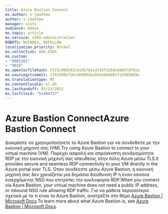 ```yaml
---
title: Azure Bastion Connect
ms.author: v-jmathew
author: v-jmathew
manager: scotv
audience: Admin
ms.topic: article
ms.service: o365-administration
ROBOTS: NOINDEX, NOFOLLOW
localization_priority: Normal
ms.collection: Adm_O365
ms.custom:
- "9005201"
- "9016"
ms.openlocfilehash: f215c909242c414b7da1a519f316dcb00570f02a
ms.sourcegitcommit: 1f43598a726cdb9904aa501eb8db87f143020d9e
ms.translationtype: MT
ms.contentlocale: el-GR
ms.lasthandoff: 03/23/2021
ms.locfileid: "51404757"
---
```

# <a name="azure-bastion-connect"></a><span data-ttu-id="fb975-102">Azure Bastion Connect</span><span class="sxs-lookup"><span data-stu-id="fb975-102">Azure Bastion Connect</span></span>

<span data-ttu-id="fb975-103">Δοκιμάστε να χρησιμοποιήσετε το Azure Bastion για να συνδεθείτε με την εικονική μηχανή σας (VM).</span><span class="sxs-lookup"><span data-stu-id="fb975-103">Try using Azure Bastion to connect to your virtual machine (VM).</span></span> <span data-ttu-id="fb975-104">Παρέχει ασφαλή και απρόσκοπτη συνδεσιμότητα RDP με την εικονική μηχανή σας απευθείας στην πύλη Azure μέσω TLS.</span><span class="sxs-lookup"><span data-stu-id="fb975-104">It provides secure and seamless RDP connectivity to your VM directly in the Azure portal over TLS.</span></span> <span data-ttu-id="fb975-105">Όταν συνδέεστε μέσω Azure Bastion, η εικονική μηχανή σας δεν χρειάζεται μια δημόσια διεύθυνση IP ή έναν κανόνα εισερχόμενης NSG που επιτρέπει την κυκλοφορία RDP.</span><span class="sxs-lookup"><span data-stu-id="fb975-105">When you connect via Azure Bastion, your virtual machine does not need a public IP address, or inbound NSG rule allowing RDP traffic.</span></span> <span data-ttu-id="fb975-106">Για να μάθετε περισσότερα σχετικά με το τι είναι το Azure Bastion, ανατρέξτε στο θέμα [Azure Bastion | Microsoft Docs](https://docs.microsoft.com/azure/bastion/bastion-overview).</span><span class="sxs-lookup"><span data-stu-id="fb975-106">To learn more about what Azure Bastion is, see [Azure Bastion | Microsoft Docs](https://docs.microsoft.com/azure/bastion/bastion-overview).</span></span>
